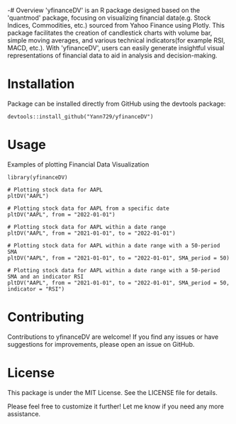-# Overview
'yfinanceDV' is an R package designed based on the 'quantmod' package, focusing on visualizing financial data(e.g. Stock Indices, Commodities, etc.) sourced from Yahoo Finance using Plotly. 
This package facilitates the creation of candlestick charts with volume bar, simple moving averages, and various technical indicators(for example RSI, MACD, etc.). 
With 'yfinanceDV', users can easily generate insightful visual representations of financial data to aid in analysis and decision-making.

# Installation
Package can be installed directly from GitHub using the devtools package:
```
devtools::install_github("Yann729/yfinanceDV")
```

# Usage
Examples of plotting Financial Data Visualization
```
library(yfinanceDV)

# Plotting stock data for AAPL
pltDV("AAPL")

# Plotting stock data for AAPL from a specific date
pltDV("AAPL", from = "2022-01-01")

# Plotting stock data for AAPL within a date range
pltDV("AAPL", from = "2021-01-01", to = "2022-01-01")

# Plotting stock data for AAPL within a date range with a 50-period SMA
pltDV("AAPL", from = "2021-01-01", to = "2022-01-01", SMA_period = 50)

# Plotting stock data for AAPL within a date range with a 50-period SMA and an indicator RSI
pltDV("AAPL", from = "2021-01-01", to = "2022-01-01", SMA_period = 50, indicator = "RSI")
```
# Contributing
Contributions to yfinanceDV are welcome! If you find any issues or have suggestions for improvements, please open an issue on GitHub.

# License
This package is under the MIT License. See the LICENSE file for details.

Please feel free to customize it further! Let me know if you need any more assistance.
